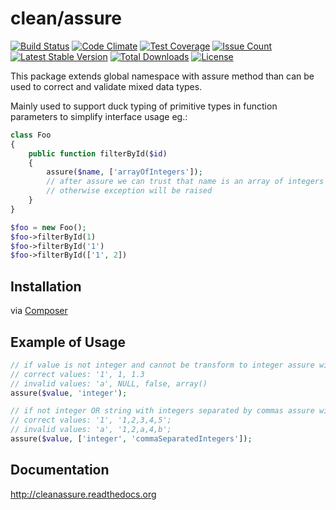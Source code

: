 # clean/assure

[![Build Status](https://travis-ci.org/clean/assure.svg?branch=master)](https://travis-ci.org/clean/assure)
[![Code Climate](https://codeclimate.com/github/clean/assure/badges/gpa.svg)](https://codeclimate.com/github/clean/assure)
[![Test Coverage](https://codeclimate.com/github/clean/assure/badges/coverage.svg)](https://codeclimate.com/github/clean/assure/coverage)
[![Issue Count](https://codeclimate.com/github/clean/assure/badges/issue_count.svg)](https://codeclimate.com/github/clean/assure)
[![Latest Stable Version](https://poser.pugx.org/clean/assure/v/stable)](https://packagist.org/packages/clean/assure)
[![Total Downloads](https://poser.pugx.org/clean/assure/downloads)](https://packagist.org/packages/clean/assure)
[![License](https://poser.pugx.org/clean/assure/license)](https://packagist.org/packages/clean/assure)


This package extends global namespace with assure method than can be used to correct and validate mixed data types.

Mainly used to support duck typing of primitive types in function parameters to simplify interface usage eg.:

```php
class Foo
{
    public function filterById($id)
    {
        assure($name, ['arrayOfIntegers']);
        // after assure we can trust that name is an array of integers
        // otherwise exception will be raised
    }
}

$foo = new Foo();
$foo->filterById(1)
$foo->filterById('1')
$foo->filterById(['1', 2])
```

## Installation

via [Composer](https://packagist.org/packages/clean/assure)

## Example of Usage

```php 
// if value is not integer and cannot be transform to integer assure with throw exception
// correct values: '1', 1, 1.3
// invalid values: 'a', NULL, false, array()
assure($value, 'integer');

// if not integer OR string with integers separated by commas assure will throw exception
// correct values: '1', '1,2,3,4,5';
// invalid values: 'a', '1,2,a,4,b';
assure($value, ['integer', 'commaSeparatedIntegers']); 
```

## Documentation

http://cleanassure.readthedocs.org
